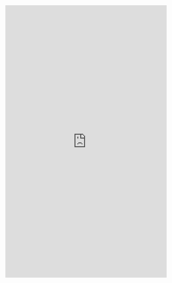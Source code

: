 
<embed src="https://joydeep2k21.github.io/Manabendra-Mishra/blob/main/ClassesandObjects.pdf" width="100%" height="850px"/>
